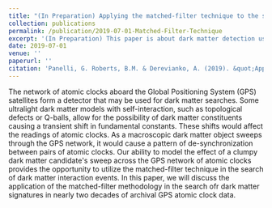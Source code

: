 ```yaml
---
title: "(In Preparation) Applying the matched-filter technique to the search for dark matter with networks of precision measurement devices"
collection: publications
permalink: /publication/2019-07-01-Matched-Filter-Technique
excerpt: '(In Preparation) This paper is about dark matter detection using a network of precision measurement devices.'
date: 2019-07-01
venue: ''
paperurl: ''
citation: 'Panelli, G. Roberts, B.M. & Derevianko, A. (2019). &quot;Applying the matched-filter technique to the search for dark matter with networks of precision measurement devices.&quot; <i>(In Preparation)</i>.'
---
```

 
The network of atomic clocks aboard the Global Positioning System (GPS) satellites form a detector that may be used for dark matter searches. Some ultralight dark matter models with self-interaction, such as topological defects or Q-balls, allow for the possibility of dark matter constituents causing a transient shift in fundamental constants. These shifts would affect the readings of atomic clocks. As a macroscopic dark matter object sweeps through the GPS network, it would cause a pattern of de-synchronization between  pairs of atomic clocks. Our ability to model the effect of a clumpy dark matter candidate's sweep across the GPS network of atomic clocks provides the opportunity to utilize the matched-filter technique in the search of dark matter interaction events. In this paper, we will discuss the application of the matched-filter methodology in the search ofr dark matter signatures in nearly two decades of archival GPS atomic clock data.
